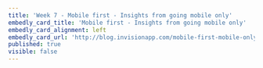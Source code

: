 ```yaml
---
title: 'Week 7 - Mobile first - Insights from going mobile only'
embedly_card_title: 'Mobile first - Insights from going mobile only'
embedly_card_alignment: left
embedly_card_url: 'http://blog.invisionapp.com/mobile-first-mobile-only/'
published: true
visible: false
---
```

